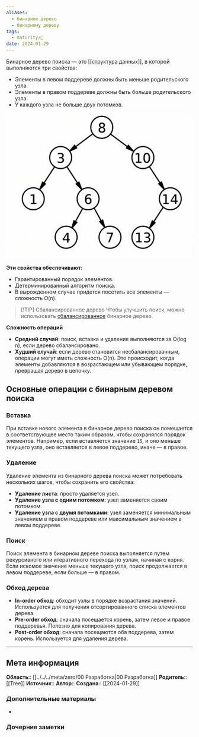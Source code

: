 ```yaml
---
aliases:
  - бинарное дерево
  - бинарному дереву
tags:
  - maturity/🌱
date: 2024-01-29
---
```

Бинарное дерево поиска — это [[структура данных]], в которой выполняются три свойства:
- Элементы в левом поддереве должны быть меньше родительского узла.
- Элементы в правом поддереве должны быть больше родительского узла.
- У каждого узла не больше двух потомков.

![x|400](../../../meta/files/images/Pasted%20image%2020240129190639.png)

**Эти свойства обеспечивают:**
- Гарантированный порядок элементов.
- Детерминированный алгоритм поиска.
- В вырожденном случае придется посетить все элементы — сложность O(n).


> [!TIP] Сбалансированное дерево
> Чтобы улучшить поиск, можно использовать [сбалансированное](Сбалансированное%20дерево.md) бинарное дерево.

**Сложность операций**
- **Средний случай**: поиск, вставка и удаление выполняются за O(log n), если дерево сбалансировано.
- **Худший случай**: если дерево становится несбалансированным, операции могут иметь сложность O(n). Это происходит, когда элементы добавляются в возрастающем или убывающем порядке, превращая дерево в цепочку.
## Основные операции с бинарным деревом поиска
### Вставка
При вставке нового элемента в бинарное дерево поиска он помещается в соответствующее место таким образом, чтобы сохранялся порядок элементов. Например, если вставляется значение `15`, и оно меньше текущего узла, оно вставляется в левое поддерево, иначе — в правое.

### Удаление
Удаление элемента из бинарного дерева поиска может потребовать нескольких шагов, чтобы сохранить его свойства:
- **Удаление листа**: просто удаляется узел.
- **Удаление узла с одним потомком**: узел заменяется своим потомком.
- **Удаление узла с двумя потомками**: узел заменяется минимальным значением в правом поддереве или максимальным значением в левом поддереве.
### Поиск
Поиск элемента в бинарном дереве поиска выполняется путем рекурсивного или итеративного перехода по узлам, начиная с корня. Если искомое значение меньше текущего узла, поиск продолжается в левом поддереве, если больше — в правом.

### Обход дерева
- **In-order обход**: обходит узлы в порядке возрастания значений. Используется для получения отсортированного списка элементов дерева.
- **Pre-order обход**: сначала посещается корень, затем левое и правое поддеревья. Полезно для копирования дерева.
- **Post-order обход**: сначала посещаются оба поддерева, затем корень. Используется для удаления дерева.
***
## Мета информация
**Область**:: [[../../../meta/zero/00 Разработка|00 Разработка]]
**Родитель**:: [[Tree]]
**Источник**:: 
**Автор**:: 
**Создана**:: [[2024-01-29]]
### Дополнительные материалы
- 
### Дочерние заметки
<!-- QueryToSerialize: LIST FROM [[]] WHERE contains(Родитель, this.file.link) or contains(parents, this.file.link) -->
